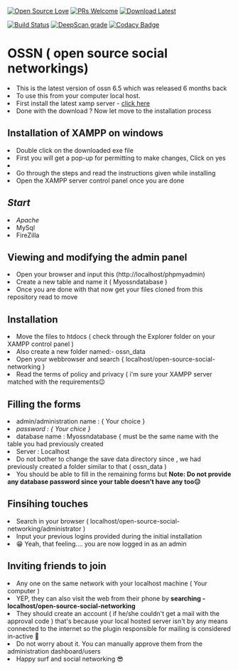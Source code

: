 [![Open Source Love](https://badges.frapsoft.com/os/v2/open-source.svg?v=102)](https://www.opensource-socialnetwork.org/)
[![PRs Welcome](https://img.shields.io/badge/PRs-welcome-brightgreen.svg?style=flat-square)](https://www.opensource-socialnetwork.org/)
[![Download Latest](https://img.shields.io/badge/Download-Latest%20Version-blue.svg)](https://www.opensource-socialnetwork.org/download)

[![Build Status](https://travis-ci.org/opensource-socialnetwork/opensource-socialnetwork.svg?branch=v5.x)](https://travis-ci.org/opensource-socialnetwork/opensource-socialnetwork)
[![DeepScan grade](https://deepscan.io/api/teams/4774/projects/6525/branches/54923/badge/grade.svg)](https://deepscan.io/dashboard#view=project&tid=4774&pid=6525&bid=54923)
[![Codacy Badge](https://app.codacy.com/project/badge/Grade/88c6ef38f593440cafe7ba350e592649)](https://www.codacy.com/gh/opensource-socialnetwork/opensource-socialnetwork/dashboard?utm_source=github.com&amp;utm_medium=referral&amp;utm_content=opensource-socialnetwork/opensource-socialnetwork&amp;utm_campaign=Badge_Grade)

OSSN ( open source social networkings)
======================================
  <li>This is the latest version of ossn 6.5 which was released 6 months back</i></li>
  <li>To use this from your computer local host.</i></li>
  <li>First install the latest xamp server - <a href=https://www.apachefriends.org/download.html>click here</a></i></li>
  <li>Done with the download ? Now let move to the installation process</i></li>
  
## Installation of XAMPP on windows 
  <li>Double click on the downloaded exe file</i></li>
  <li>First you will get a pop-up for permitting to make changes, Click on yes</i><li>
  <li>Go through the steps and read the instructions given while installing</i></li>
  <li>Open the XAMPP server control panel once you are done<i></li>
  
## Start
  <li>Apache</i></li>
  <li>MySql</i></li>
  <li>FireZilla</i></li>
  
## Viewing and modifying the admin panel
  <li>Open your browser and input this (http://localhost/phpmyadmin)
  <li>Create a new table and name it ( Myossndatabase )</i></li>
  <li>Once you are done with that now get your files cloned from this repository read to move</i></li>
  
## Installation 
  <li>Move the files to htdocs ( check through the Explorer folder on your XAMPP control panel )</i></li>
  <li>Also create a new folder named:- ossn_data</i></li>
  <li>Open your webbrowser and search { localhost/open-source-social-networking }</i></li>
  <li>Read the terms of policy and privacy ( i'm sure your XAMPP server matched with the requirements😉</i></li>
  
## Filling the forms 
  <li>admin/administration name : { Your choice }<i></li>
  <li>password : { Your chice } </i></li>
  <li>database name : Myossndatabase { must be the same name with the table you had previously created</i></li>
  <li>Server : Localhost </i></li>
  <li>Do not bother to change the save data directory since , we had previously created a folder similar to that ( ossn_data )</i></li>
  <li>You should be able to fill in the remaining forms but <b> Note: Do not provide any database password since your table doesn't have any too😑</b>
  
## Finsihing touches 
  <li>Search in your browser ( localhost/open-source-social-networking/administrator )</i></li>
  <li>Input your previous logins provided during the initial installation</i></li>
  <li>😁 Yeah, that feeling.... you are now logged in as an admin</i></li>
  
## Inviting friends to join
  <li> Any one on the same network with your localhost machine ( Your computer )</i></li>
  <li>YEP, they can also visit the web from their phone by <b>searching - localhost/open-source-social-networking</b></i></li>
  <li>They should create an account ( if he/she couldn't get a mail with the approval code ) that's because your local hosted server isn't by any means connected to         the internet so the plugin responsible for mailing is considered in-active 🦿</i></li>
  <li>Do not worry about it. You can manually approve them from the administration dashboard/users</i></li>
  <li>Happy surf and social networking 😎</i></li>
  
  
  
  
  
  
  
  
  

 
  
